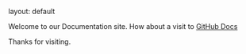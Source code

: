 
layout: default

Welcome to our Documentation site. How about a visit to [GitHub Docs](https://help.github.com/articles/set-up-git/)

Thanks for visiting.
